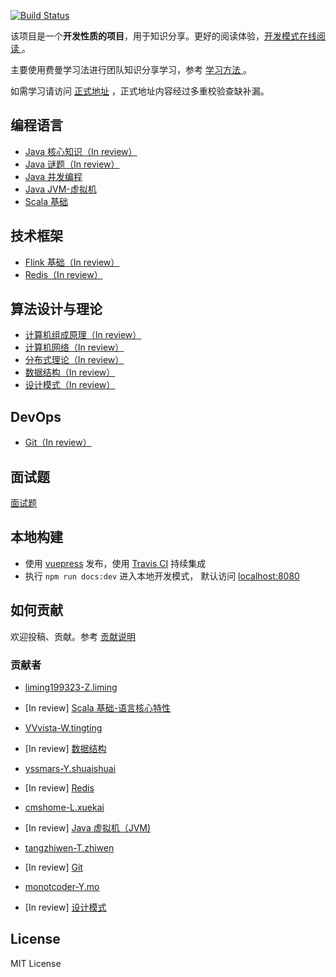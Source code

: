 [![Build Status](https://travis-ci.org/GourdErwa/review-notes-dev.svg?branch=master)](https://travis-ci.org/GourdErwa/review-notes-dev)

该项目是一个**开发性质的项目**，用于知识分享。更好的阅读体验，[开发模式在线阅读 ](http://dev.review-notes.top/)。  

主要使用费曼学习法进行团队知识分享学习，参考 [学习方法 ](/about/学习方法.md)。 

如需学习请访问 [正式地址](http://review-notes.top/) ，正式地址内容经过多重校验查缺补漏。

## 编程语言
* [Java 核心知识（In review） ](/language/java-core/)
* [Java 谜题（In review）](/language/java-puzzle/)
* [Java 并发编程](/language/java-concurrency/)
* [Java JVM-虚拟机](/language/java-jvm/)
* [Scala 基础](/language/scala-basis/)

## 技术框架
* [Flink 基础（In review） ](/framework/flink-basis/)
* [Redis（In review） ](/framework/redis/)

## 算法设计与理论
* [计算机组成原理（In review） ](/algorithm/computer-theory/)
* [计算机网络（In review） ](/algorithm/network/)
* [分布式理论（In review） ](/algorithm/distributed-theory/)
* [数据结构（In review） ](/algorithm/data-structures/)
* [设计模式（In review） ](/algorithm/design-patterns/)

## DevOps
* [Git（In review） ](/devops/git/)

## 面试题
[面试题](/interview/)

## 本地构建
- 使用 [vuepress](https://vuepress.vuejs.org/) 发布，使用 [Travis CI](https://travis-ci.org/GourdErwa/review-notes-dev) 持续集成
- 执行 `npm run docs:dev` 进入本地开发模式， 默认访问 [localhost:8080](http://localhost:8080/ )

## 如何贡献
欢迎投稿、贡献。参考 [贡献说明 ](/about/贡献说明.md)

### 贡献者
- [liming199323-Z.liming](https://github.com/liming199323)
* [In review]   [Scala 基础-语言核心特性 ](/language/scala-basis/)
- [VVvista-W.tingting](https://github.com/VVvista) 
* [In review]   [数据结构 ](/algorithm/data-structures/)
- [yssmars-Y.shuaishuai](https://github.com/yssmars) 
* [In review]   [Redis ](/framework/redis/)
- [cmshome-L.xuekai](https://github.com/cmshome) 
* [In review]   [Java 虚拟机（JVM) ](/language/java-jvm/) 
- [tangzhiwen-T.zhiwen](https://github.com/tangzhiwen) 
* [In review]   [Git ](/devops/git/)
- [monotcoder-Y.mo](https://github.com/monotcoder)   
* [In review]   [设计模式 ](/algorithm/design-patterns/) 
## License
MIT License


